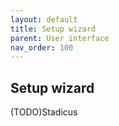 ```yaml
---
layout: default
title: Setup wizard
parent: User interface
nav_order: 100
---
```

## Setup wizard

(TODO)Stadicus
